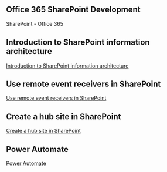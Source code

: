 ## Office 365 SharePoint Development
SharePoint - Office 365

## Introduction to SharePoint information architecture
[Introduction to SharePoint information architecture](https://docs.microsoft.com/en-us/sharepoint/information-architecture-modern-experience)

## Use remote event receivers in SharePoint
[Use remote event receivers in SharePoint](https://docs.microsoft.com/en-us/sharepoint/dev/solution-guidance/use-remote-event-receivers-in-sharepoint)

## Create a hub site in SharePoint
[Create a hub site in SharePoint](https://docs.microsoft.com/en-us/sharepoint/create-hub-site)

## Power Automate
[Power Automate](https://docs.microsoft.com/en-us/learn/modules/introduction-power-automate/)

